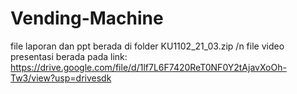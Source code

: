 # Vending-Machine
file laporan dan ppt berada di folder KU1102_21_03.zip  /n
file video presentasi berada pada link: https://drive.google.com/file/d/1lf7L6F7420ReT0NF0Y2tAjavXoOh-Tw3/view?usp=drivesdk
